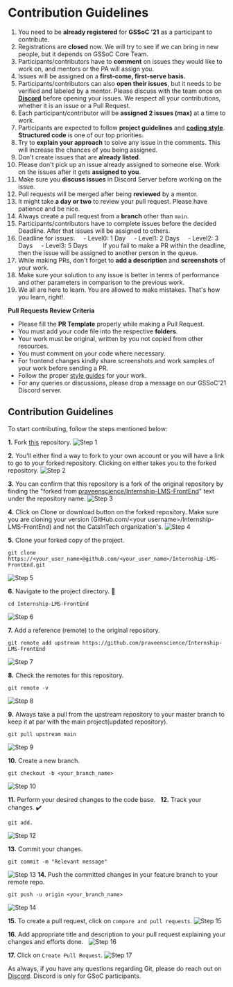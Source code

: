 # Contribution Guidelines

1. You need to be **already registered** for **GSSoC ’21** as a participant to contribute.
2. Registrations are **closed** now. We will try to see if we can bring in new people, but it depends on GSSoC Core Team.
3. Participants/contributors have to **comment** on issues they would like to work on, and mentors or the PA will assign you.
4. Issues will be assigned on a **first-come, first-serve basis.**
5. Participants/contributors can also **open their issues**, but it needs to be verified and labeled by a mentor. Please discuss with the team once on [**Discord**](https://discord.com/channels/811724426965811210/815033852745220107) before opening your issues. We respect all your contributions, whether it is an issue or a Pull Request.
6. Each participant/contributor will be **assigned 2 issues (max)** at a time to work.
7. Participants are expected to follow **project guidelines** and [**coding style**](https://blog.praveen.science/git-standards-followed-in-our-way-of-spotify-agile-methodolgy/). **Structured code** is one of our top priorities.
8. Try to **explain your approach** to solve any issue in the comments. This will increase the chances of you being assigned.
9. Don't create issues that are **already listed**.
10. Please don't pick up an issue already assigned to someone else. Work on the issues after it gets **assigned to you**.
11. Make sure you **discuss issues** in Discord Server before working on the issue.
12. Pull requests will be merged after being **reviewed** by a mentor.
13. It might take **a day or two** to review your pull request. Please have patience and be nice.
14. Always create a pull request from a **branch** other than `main`.
15. Participants/contributors have to complete issues before the decided Deadline. After that issues will be assigned to others.
16. Deadline for issues:
    - Level0: 1 Day
    - Level1: 2 Days
    - Level2: 3 Days
    - Level3: 5 Days  
      If you fail to make a PR within the deadline, then the issue will be assigned to another person in the queue.
17. While making PRs, don't forget to **add a description** and **screenshots** of your work.
18. Make sure your solution to any issue is better in terms of performance and other parameters in comparison to the previous work.
19. We all are here to learn. You are allowed to make mistakes. That's how you learn, right!.

**Pull Requests Review Criteria**

- Please fill the **PR Template** properly while making a Pull Request.
- You must add your code file into the respective **folders**.
- Your work must be original, written by you not copied from other resources.
- You must comment on your code where necessary.
- For frontend changes kindly share screenshots and work samples of your work before sending a PR.
- Follow the proper [style guides](https://google.github.io/styleguide/) for your work.
- For any queries or discussions, please drop a message on our GSSoC'21 Discord server.

## Contribution Guidelines

To start contributing, follow the steps mentioned below:

**1.** Fork [this](https://github.com/praveenscience/Internship-LMS-FrontEnd) repository.
![Step 1](./docs/Step1.png)

**2.** You'll either find a way to fork to your own account or you will have a link to go to your forked repository. Clicking on either takes you to the forked repository.
![Step 2](./docs/Step2.png)

**3.** You can confirm that this repository is a fork of the original repository by finding the "forked from [praveenscience/Internship-LMS-FrontEnd](https://github.com/praveenscience/Internship-LMS-FrontEnd)" text under the repository name.
![Step 3](./docs/Step3.png)

**4.** Click on Clone or download button on the forked repository. Make sure you are cloning your version (GitHub.com/\<your username>/Internship-LMS-FrontEnd) and not the CatsInTech organization's.
![Step 4](./docs/Step4.png)

**5.** Clone your forked copy of the project.

```
git clone https://<your_user_name>@github.com/<your_user_name>/Internship-LMS-FrontEnd.git
```

![Step 5](./docs/Step5.png)

**6.** Navigate to the project directory. :file_folder:

```
cd Internship-LMS-FrontEnd
```

![Step 6](./docs/Step6.png)

**7.** Add a reference (remote) to the original repository.

```
git remote add upstream https://github.com/praveenscience/Internship-LMS-FrontEnd
```

![Step 7](./docs/Step6.png)

**8.** Check the remotes for this repository.

```
git remote -v
```

![Step 8](./docs/Step8.png)

**9.** Always take a pull from the upstream repository to your master branch to keep it at par with the main project(updated repository).

```
git pull upstream main
```

![Step 9](./docs/Step9.png)

**10.** Create a new branch.

```
git checkout -b <your_branch_name>
```

![Step 10](./docs/Step10.png)

**11.** Perform your desired changes to the code base.  
**12.** Track your changes. :heavy_check_mark:

```
git add.
```

![Step 12](./docs/Step12.png)

**13.** Commit your changes.

```
git commit -m "Relevant message"
```

![Step 13](./docs/Step13.png)
**14.** Push the committed changes in your feature branch to your remote repo.

```
git push -u origin <your_branch_name>
```

![Step 14](./docs/Step14.png)

**15.** To create a pull request, click on `compare and pull requests`.
![Step 15](./docs/Step15.png)

**16.** Add appropriate title and description to your pull request explaining your changes and efforts done.  
![Step 16](./docs/Step16.png)

**17.** Click on `Create Pull Request`.
![Step 17](./docs/Step17.png)

As always, if you have any questions regarding Git, please do reach out on [Discord](https://discord.com/channels/811724426965811210/815033852745220107).
Discord is only for GSoC participants.
